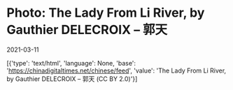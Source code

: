 # Photo: The Lady From Li River, by Gauthier DELECROIX – 郭天

2021-03-11

[{'type': 'text/html', 'language': None, 'base': 'https://chinadigitaltimes.net/chinese/feed', 'value': 'The Lady From Li River, by Gauthier DELECROIX &#8211; 郭天 (CC BY 2.0)'}]